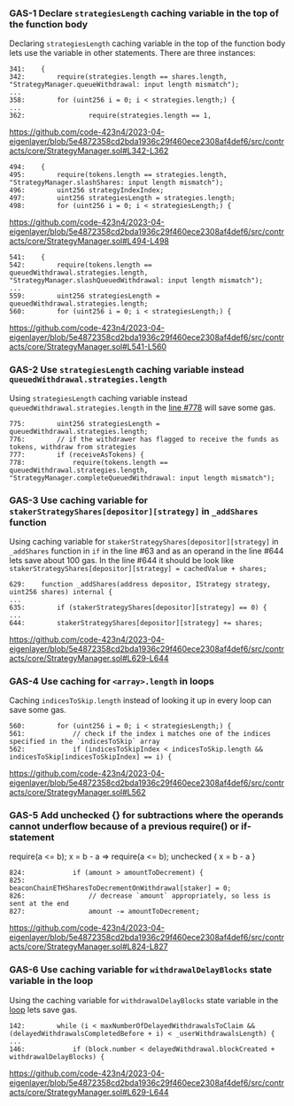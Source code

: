### GAS-1 Declare `strategiesLength` caching variable in the top of the function body
Declaring `strategiesLength` caching variable in the top of the function body lets use the variable in other statements.
There are three instances:
```solidity
341:    {
342:        require(strategies.length == shares.length, "StrategyManager.queueWithdrawal: input length mismatch");
...
358:        for (uint256 i = 0; i < strategies.length;) {
...    
362:                require(strategies.length == 1,
```
https://github.com/code-423n4/2023-04-eigenlayer/blob/5e4872358cd2bda1936c29f460ece2308af4def6/src/contracts/core/StrategyManager.sol#L342-L362
```solidity
494:    {
495:        require(tokens.length == strategies.length, "StrategyManager.slashShares: input length mismatch");
496:        uint256 strategyIndexIndex;
497:        uint256 strategiesLength = strategies.length;
498:        for (uint256 i = 0; i < strategiesLength;) {
```
https://github.com/code-423n4/2023-04-eigenlayer/blob/5e4872358cd2bda1936c29f460ece2308af4def6/src/contracts/core/StrategyManager.sol#L494-L498
```solidity
541:    {
542:        require(tokens.length == queuedWithdrawal.strategies.length, "StrategyManager.slashQueuedWithdrawal: input length mismatch");
...
559:        uint256 strategiesLength = queuedWithdrawal.strategies.length;
560:        for (uint256 i = 0; i < strategiesLength;) {
```
https://github.com/code-423n4/2023-04-eigenlayer/blob/5e4872358cd2bda1936c29f460ece2308af4def6/src/contracts/core/StrategyManager.sol#L541-L560

### GAS-2 Use `strategiesLength` caching variable instead `queuedWithdrawal.strategies.length`
Using `strategiesLength` caching variable instead `queuedWithdrawal.strategies.length` in the [line #778](https://github.com/code-423n4/2023-04-eigenlayer/blob/5e4872358cd2bda1936c29f460ece2308af4def6/src/contracts/core/StrategyManager.sol#L778) will save some gas.
```solidity
775:        uint256 strategiesLength = queuedWithdrawal.strategies.length;
776:        // if the withdrawer has flagged to receive the funds as tokens, withdraw from strategies
777:        if (receiveAsTokens) {
778:            require(tokens.length == queuedWithdrawal.strategies.length, "StrategyManager.completeQueuedWithdrawal: input length mismatch");
```

### GAS-3 Use caching variable for `stakerStrategyShares[depositor][strategy]` in `_addShares` function
Using caching variable for `stakerStrategyShares[depositor][strategy]` in `_addShares` function in `if` in the line #63 and as an operand in the line #644 lets save about 100 gas. In the line #644 it should be look like `stakerStrategyShares[depositor][strategy] = cachedValue + shares;`
```solidity
629:    function _addShares(address depositor, IStrategy strategy, uint256 shares) internal {
...
635:        if (stakerStrategyShares[depositor][strategy] == 0) {
...
644:        stakerStrategyShares[depositor][strategy] += shares;
```
https://github.com/code-423n4/2023-04-eigenlayer/blob/5e4872358cd2bda1936c29f460ece2308af4def6/src/contracts/core/StrategyManager.sol#L629-L644

### GAS-4 Use caching for `<array>.length` in loops
Caching `indicesToSkip.length` instead of looking it up in every loop can save some gas.
```solidity
560:        for (uint256 i = 0; i < strategiesLength;) {
561:            // check if the index i matches one of the indices specified in the `indicesToSkip` array
562:            if (indicesToSkipIndex < indicesToSkip.length && indicesToSkip[indicesToSkipIndex] == i) {
```
https://github.com/code-423n4/2023-04-eigenlayer/blob/5e4872358cd2bda1936c29f460ece2308af4def6/src/contracts/core/StrategyManager.sol#L562

### GAS-5 Add unchecked {} for subtractions where the operands cannot underflow because of a previous require() or if-statement
require(a <= b); x = b - a => require(a <= b); unchecked { x = b - a }
```solidity
824:            if (amount > amountToDecrement) {
825:                beaconChainETHSharesToDecrementOnWithdrawal[staker] = 0;
826:                // decrease `amount` appropriately, so less is sent at the end
827:                amount -= amountToDecrement;
```
https://github.com/code-423n4/2023-04-eigenlayer/blob/5e4872358cd2bda1936c29f460ece2308af4def6/src/contracts/core/StrategyManager.sol#L824-L827

### GAS-6 Use caching variable for `withdrawalDelayBlocks` state variable in the loop
Using the caching variable for `withdrawalDelayBlocks` state variable in the [loop]() lets save gas.
```solidity
142:        while (i < maxNumberOfDelayedWithdrawalsToClaim && (delayedWithdrawalsCompletedBefore + i) < _userWithdrawalsLength) {
...    
146:            if (block.number < delayedWithdrawal.blockCreated + withdrawalDelayBlocks) {
```
https://github.com/code-423n4/2023-04-eigenlayer/blob/5e4872358cd2bda1936c29f460ece2308af4def6/src/contracts/core/StrategyManager.sol#L629-L644
